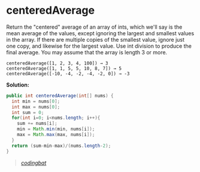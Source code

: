 # centeredAverage

Return the "centered" average of an array of ints, which we'll say is the mean average of the values, except ignoring the largest and smallest values in the array. If there are multiple copies of the smallest value, ignore just one copy, and likewise for the largest value. Use int division to produce the final average. You may assume that the array is length 3 or more.

```
centeredAverage([1, 2, 3, 4, 100]) → 3
centeredAverage([1, 1, 5, 5, 10, 8, 7]) → 5
centeredAverage([-10, -4, -2, -4, -2, 0]) → -3
```

**Solution:**

```java
public int centeredAverage(int[] nums) {
  int min = nums[0];
  int max = nums[0];
  int sum = 0;
  for(int i=0; i<nums.length; i++){
    sum += nums[i];
    min = Math.min(min, nums[i]);
    max = Math.max(max, nums[i]);
  }
  return (sum-min-max)/(nums.length-2);
}
```

> _[codingbat](https://codingbat.com/prob/p136585)_